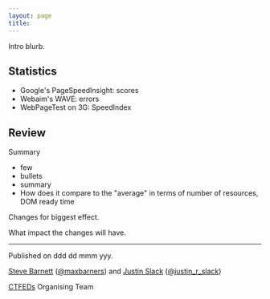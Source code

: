 ```yaml
---
layout: page
title:
---
```


Intro blurb.

## Statistics

* Google's PageSpeedInsight: scores
* Webaim's WAVE: errors
* WebPageTest on 3G: SpeedIndex

## Review

Summary

- few
- bullets
- summary
- How does it compare to the "average" in terms of number of resources, DOM ready time


Changes for biggest effect.

What impact the changes will have.

---

Published on ddd dd mmm yyy.

[Steve Barnett](https://naga.co.za/) ([@maxbarners](https://twitter.com/maxbarners)) and [Justin Slack](http://justinslack.com/) ([@justin_r_slack](https://twitter.com/justin_r_slack))

[CTFEDs](http://ctfeds.org/) Organising Team
